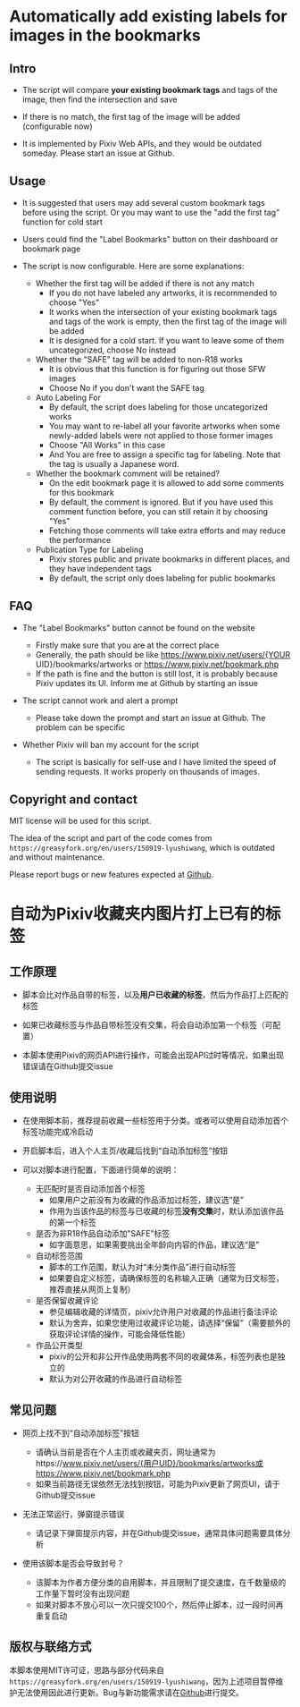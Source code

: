 # Automatically add existing labels for images in the bookmarks

## Intro

- The script will compare **your existing bookmark tags** and tags of the image, then find the intersection and save

- If there is no match, the first tag of the image will be added (configurable now)

- It is implemented by Pixiv Web APIs, and they would be outdated someday. Please start an issue at Github.

## Usage

- It is suggested that users may add several custom bookmark tags before using the script. Or you may want to use the "add the first tag" function for cold start

- Users could find the "Label Bookmarks" button on their dashboard or bookmark page

- The script is now configurable. Here are some explanations:
  - Whether the first tag will be added if there is not any match
    - If you do not have labeled any artworks, it is recommended to choose "Yes"
    - It works when the intersection of your existing bookmark tags and tags of the work is empty, then the first tag of the image will be added
    - It is designed for a cold start. If you want to leave some of them uncategorized, choose No instead
  - Whether the "SAFE" tag will be added to non-R18 works
    - It is obvious that this function is for figuring out those SFW images
    - Choose No if you don't want the SAFE tag
  - Auto Labeling For
    - By default, the script does labeling for those uncategorized works
    - You may want to re-label all your favorite artworks when some newly-added labels were not applied to those former images
    - Choose "All Works" in this case
    - And You are free to assign a specific tag for labeling. Note that the tag is usually a Japanese word.
  - Whether the bookmark comment will be retained? 
    - On the edit bookmark page it is allowed to add some comments for this bookmark
    - By default, the comment is ignored. But if you have used this comment function before, you can still retain it by choosing "Yes"
    - Fetching those comments will take extra efforts and may reduce the performance
  - Publication Type for Labeling
    - Pixiv stores public and private bookmarks in different places, and they have independent tags
    - By default, the script only does labeling for public bookmarks

## FAQ

- The "Label Bookmarks" button cannot be found on the website
  - Firstly make sure that you are at the correct place
  - Generally, the path should be like https://www.pixiv.net/users/{YOUR UID}/bookmarks/artworks or https://www.pixiv.net/bookmark.php
  - If the path is fine and the button is still lost, it is probably because Pixiv updates its UI. Inform me at Github by starting an issue

- The script cannot work and alert a prompt
  - Please take down the prompt and start an issue at Github. The problem can be specific

- Whether Pixiv will ban my account for the script
  - The script is basically for self-use and I have limited the speed of sending requests. It works properly on thousands of images.


## Copyright and contact

MIT license will be used for this script.

The idea of the script and part of the code comes from `https://greasyfork.org/en/users/150919-lyushiwang`, which is outdated and without maintenance.

Please report bugs or new features expected at [Github](https://github.com/Ziqing19/LabelPixivBookmarks).


# 自动为Pixiv收藏夹内图片打上已有的标签

## 工作原理

- 脚本会比对作品自带的标签，以及**用户已收藏的标签**，然后为作品打上匹配的标签

- 如果已收藏标签与作品自带标签没有交集，将会自动添加第一个标签（可配置）

- 本脚本使用Pixiv的网页API进行操作，可能会出现API过时等情况，如果出现错误请在Github提交issue

## 使用说明

- 在使用脚本前，推荐提前收藏一些标签用于分类。或者可以使用自动添加首个标签功能完成冷启动

- 开启脚本后，进入个人主页/收藏后找到“自动添加标签”按钮

- 可以对脚本进行配置，下面进行简单的说明：
  - 无匹配时是否自动添加首个标签
    - 如果用户之前没有为收藏的作品添加过标签，建议选“是”
    - 作用为当该作品的标签与已收藏的标签**没有交集**时，默认添加该作品的第一个标签
  - 是否为非R18作品自动添加"SAFE"标签
    - 如字面意思，如果需要挑出全年龄向内容的作品，建议选“是”
  - 自动标签范围
    - 脚本的工作范围，默认为对“未分类作品”进行自动标签
    - 如果要自定义标签，请确保标签的名称输入正确（通常为日文标签，推荐直接从网页上复制）
  - 是否保留收藏评论
    - 参见编辑收藏的详情页，pixiv允许用户对收藏的作品进行备注评论
    - 默认为舍弃，如果您使用过收藏评论功能，请选择“保留”（需要额外的获取评论详情的操作，可能会降低性能）
  - 作品公开类型
    - pixiv的公开和非公开作品使用两套不同的收藏体系，标签列表也是独立的
    - 默认为对公开收藏的作品进行自动标签

## 常见问题

- 网页上找不到“自动添加标签”按钮
  - 请确认当前是否在个人主页或收藏夹页，网址通常为https://www.pixiv.net/users/{用户UID}/bookmarks/artworks或https://www.pixiv.net/bookmark.php
  - 如果当前路径无误依然无法找到按钮，可能为Pixiv更新了网页UI，请于Github提交issue

- 无法正常运行，弹窗提示错误
  - 请记录下弹窗提示内容，并在Github提交issue，通常具体问题需要具体分析

- 使用该脚本是否会导致封号？
  - 该脚本为作者方便分类的自用脚本，并且限制了提交速度，在千数量级的工作量下暂时没有出现问题
  - 如果对脚本不放心可以一次只提交100个，然后停止脚本，过一段时间再重复启动

## 版权与联络方式

本脚本使用MIT许可证，思路与部分代码来自`https://greasyfork.org/en/users/150919-lyushiwang`，因为上述项目暂停维护无法使用因此进行更新。Bug与新功能需求请在[Github](https://github.com/Ziqing19/LabelPixivBookmarks)进行提交。
